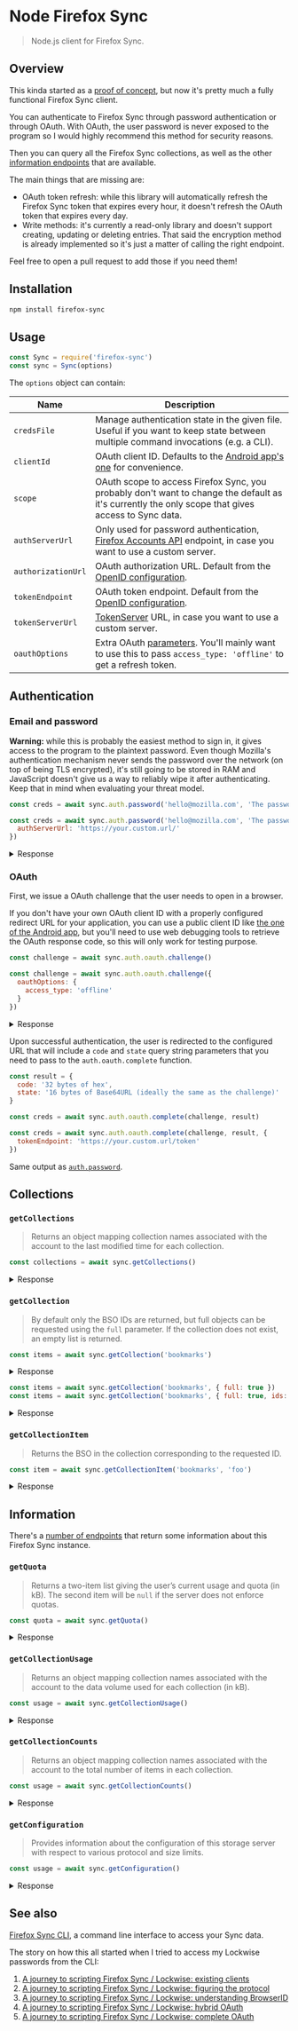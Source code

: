 # Node Firefox Sync

> Node.js client for Firefox Sync.

## Overview

This kinda started as a [proof of concept](https://www.codejam.info/2021/08/scripting-firefox-sync-lockwise-figuring-the-protocol.html),
but now it's pretty much a fully functional Firefox Sync client.

You can authenticate to Firefox Sync through password authentication or
through OAuth. With OAuth, the user password is never exposed to the
program so I would highly recommend this method for security reasons.

Then you can query all the Firefox Sync collections, as well as the
other [information endpoints][storage-api] that are available.

[storage-api]: https://mozilla-services.readthedocs.io/en/latest/storage/apis-1.5.html

The main things that are missing are:

* OAuth token refresh: while this library will automatically refresh the
  Firefox Sync token that expires every hour, it doesn't refresh the
  OAuth token that expires every day.
* Write methods: it's currently a read-only library and doesn't support
  creating, updating or deleting entries. That said the encryption
  method is already implemented so it's just a matter of calling the
  right endpoint.

Feel free to open a pull request to add those if you need them!

## Installation

```sh
npm install firefox-sync
```

## Usage

```js
const Sync = require('firefox-sync')
const sync = Sync(options)
```

The `options` object can contain:

| Name               | Description                                                                                                                                        |
|--------------------|----------------------------------------------------------------------------------------------------------------------------------------------------|
| `credsFile`        | Manage authentication state in the given file. Useful if you want to keep state between multiple command invocations (e.g. a CLI).                 |
| `clientId`         | OAuth client ID. Defaults to the [Android app's one][android-app-id] for convenience.                                                              |
| `scope`            | OAuth scope to access Firefox Sync, you probably don't want to change the default as it's currently the only scope that gives access to Sync data. |
| `authServerUrl`    | Only used for password authentication, [Firefox Accounts API][fxa-api] endpoint, in case you want to use a custom server.                          |
| `authorizationUrl` | OAuth authorization URL. Default from the [OpenID configuration][openid].                                                                          |
| `tokenEndpoint`    | OAuth token endpoint. Default from the [OpenID configuration][openid].                                                                             |
| `tokenServerUrl`   | [TokenServer](https://github.com/mozilla-services/tokenserver/) URL, in case you want to use a custom server.                                      |
| `oauthOptions`     | Extra OAuth [parameters](oauth-parameters). You'll mainly want to use this to pass `access_type: 'offline'` to get a refresh token.                |

[android-app-id]: https://github.com/mozilla-lockwise/lockwise-android/blob/d3c0511f73c34e8759e1bb597f2d3dc9bcc146f0/app/src/main/java/mozilla/lockbox/support/Constant.kt#L29
[fxa-api]: https://github.com/mozilla/fxa/blob/main/packages/fxa-auth-server/docs/api.md
[openid]: https://accounts.firefox.com/.well-known/openid-configuration
[oauth-parameters]: https://mozilla.github.io/ecosystem-platform/docs/process/integration-with-fxa#authorization-query-parameters

## Authentication

### Email and password

**Warning:** while this is probably the easiest method to sign in, it
gives access to the program to the plaintext password. Even though
Mozilla's authentication mechanism never sends the password over the
network (on top of being TLS encrypted), it's still going to be stored
in RAM and JavaScript doesn't give us a way to reliably wipe it after
authenticating. Keep that in mind when evaluating your threat model.

```js
const creds = await sync.auth.password('hello@mozilla.com', 'The password goes here!')

const creds = await sync.auth.password('hello@mozilla.com', 'The password goes here!', {
  authServerUrl: 'https://your.custom.url/'
})
```

<details>
<summary>Response</summary>

```json
{
  "oauthToken": {
    "access_token": "32 bytes of hex",
    "token_type": "bearer",
    "scope": "https://identity.mozilla.com/apps/oldsync",
    "expires_in": 86399,
    "auth_at": 1634346661,
    "refresh_token": "32 bytes of hex"
  },
  "syncKeyBundle": {
    "encryptionKey": "32 bytes of Base64",
    "hmacKey": "32 bytes of Base64",
    "kid": "A timestamp and 16 bytes of Base64URL"
  },
  "token": {
    "id": "A bunch of Base64URL",
    "key": "32 bytes of Base64URL",
    "uid": 999999999,
    "api_endpoint": "https://sync-1-us-west1-g.sync.services.mozilla.com/1.5/999999999",
    "duration": 3600,
    "hashalg": "sha256",
    "hashed_fxa_uid": "16 bytes of hex",
    "node_type": "spanner"
  },
  "tokenIssuedAt": 1634346661940
}
```

</details>

### OAuth

First, we issue a OAuth challenge that the user needs to open in a
browser.

If you don't have your own OAuth client ID with a properly configured
redirect URL for your application, you can use a public client ID like
[the one of the Android app](https://github.com/mozilla-lockwise/lockwise-android/blob/d3c0511f73c34e8759e1bb597f2d3dc9bcc146f0/app/src/main/java/mozilla/lockbox/support/Constant.kt#L29>),
but you'll need to use web debugging tools to retrieve the OAuth
response code, so this will only work for testing purpose.

```js
const challenge = await sync.auth.oauth.challenge()

const challenge = await sync.auth.oauth.challenge({
  oauthOptions: {
    access_type: 'offline'
  }
})
```

<details>
<summary>Response</summary>

```json
{
  "keyPair": "`KeyPairKeyObjectResult` for internal use",
  "state": "16 bytes of Base64URL",
  "codeVerifier": "32 bytes of Base64URL",
  "url": "https://accounts.firefox.com/authorization?all-the-challenge-params-go-here"
}
```

</details>

Upon successful authentication, the user is redirected to the configured
URL that will include a `code` and `state` query string parameters that
you need to pass to the `auth.oauth.complete` function.

```js
const result = {
  code: '32 bytes of hex',
  state: '16 bytes of Base64URL (ideally the same as the challenge)'
}

const creds = await sync.auth.oauth.complete(challenge, result)

const creds = await sync.auth.oauth.complete(challenge, result, {
  tokenEndpoint: 'https://your.custom.url/token'
})
```

Same output as [`auth.password`](#email-and-password).

</details>

## Collections

### `getCollections`

> Returns an object mapping collection names associated with the account
> to the last modified time for each collection.

```js
const collections = await sync.getCollections()
```

<details>
<summary>Response</summary>

```json
{
  "passwords": 1634346661.94,
  "bookmarks": 1634346661.94,
  "crypto": 1634346661.94,
  "prefs": 1634346661.94,
  "meta": 1634346661.94,
  "addons": 1634346661.94,
  "tabs": 1634346661.94,
  "clients": 1634346661.94,
  "history": 1634346661.94,
  "forms": 1634346661.94
}
```

</details>

### `getCollection`

> By default only the BSO IDs are returned, but full objects can be
> requested using the `full` parameter. If the collection does not
> exist, an empty list is returned.

```js
const items = await sync.getCollection('bookmarks')
```

<details>
<summary>Response</summary>

```json
[
  "foo",
  "bar",
  "baz"
]
```

</details>

```js
const items = await sync.getCollection('bookmarks', { full: true })
const items = await sync.getCollection('bookmarks', { full: true, ids: ['foo', 'bar'] })
```

<details>
<summary>Response</summary>

```json
[
  {
    "bso": {
      "id": "foo",
      "modified": 1634346661.94,
      "payload": "{\"encrypted\":\"stuff\"}"
    },
    "payload": {
      "decrypted": "stuff"
    }
  }
]
```

</details>

### `getCollectionItem`

> Returns the BSO in the collection corresponding to the requested ID.

```js
const item = await sync.getCollectionItem('bookmarks', 'foo')
```

<details>
<summary>Response</summary>

```json
{
  "bso": {
    "id": "foo",
    "modified": 1634346661.94,
    "payload": "{\"encrypted\":\"stuff\"}"
  },
  "payload": {
    "decrypted": "stuff"
  }
}
```

</details>

## Information

There's a [number of endpoints][storage-api-endpoints] that return some
information about this Firefox Sync instance.

[storage-api-endpoints]: https://mozilla-services.readthedocs.io/en/latest/storage/apis-1.5.html#general-info

### `getQuota`

> Returns a two-item list giving the user’s current usage and quota (in
> kB). The second item will be `null` if the server does not enforce
> quotas.

```js
const quota = await sync.getQuota()
```

<details>
<summary>Response</summary>

```json
[
  69.133742,
  null
]
```

</details>

### `getCollectionUsage`

> Returns an object mapping collection names associated with the account
> to the data volume used for each collection (in kB).


```js
const usage = await sync.getCollectionUsage()
```

<details>
<summary>Response</summary>

```json
{
  "addons": 0.7588336369,
  "crypto": 0.5156744894,
  "forms": 0.3097969336,
  "tabs": 0.2830539361,
  "bookmarks": 0.6618207313,
  "clients": 0.9727294557,
  "prefs": 0.3751385437,
  "meta": 0.6064291011,
  "passwords": 0.7713613800,
  "history": 0.9888805912
}
```

</details>

### `getCollectionCounts`

> Returns an object mapping collection names associated with the account
> to the total number of items in each collection.

```js
const usage = await sync.getCollectionCounts()
```

<details>
<summary>Response</summary>

```json
{
  "history": 69,
  "addons": 1,
  "forms": 42,
  "meta": 1,
  "bookmarks": 1337,
  "tabs": 1,
  "prefs": 1,
  "crypto": 1,
  "passwords": 420,
  "clients": 1
}
```

</details>

### `getConfiguration`

> Provides information about the configuration of this storage server
> with respect to various protocol and size limits.

```js
const usage = await sync.getConfiguration()
```

<details>
<summary>Response</summary>

```json
{
  "max_post_bytes": 2097152,
  "max_post_records": 100,
  "max_record_payload_bytes": 2097152,
  "max_request_bytes": 2101248,
  "max_total_bytes": 100000000,
  "max_total_records": 1664,
  "max_quota_limit": 2097152000
}
```

</details>

## See also

[Firefox Sync CLI](https://github.com/valeriangalliat/firefox-sync-cli),
a command line interface to access your Sync data.

The story on how this all started when I tried to access my Lockwise
passwords from the CLI:

1. [A journey to scripting Firefox Sync / Lockwise: existing clients](https://www.codejam.info/2021/08/scripting-firefox-sync-lockwise-existing-clients.html)
1. [A journey to scripting Firefox Sync / Lockwise: figuring the protocol](scripting-firefox-sync-lockwise-figuring-the-protocol.html)
1. [A journey to scripting Firefox Sync / Lockwise: understanding BrowserID](scripting-firefox-sync-lockwise-understanding-browserid.html)
1. [A journey to scripting Firefox Sync / Lockwise: hybrid OAuth](scripting-firefox-sync-lockwise-hybrid-oauth.html)
1. [A journey to scripting Firefox Sync / Lockwise: complete OAuth](scripting-firefox-sync-lockwise-complete-oauth.html)

